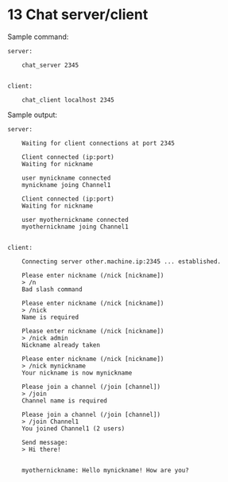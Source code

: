 # 13 Chat server/client

Sample command:

    server:

        chat_server 2345


    client:

        chat_client localhost 2345

Sample output:

    server:

        Waiting for client connections at port 2345

        Client connected (ip:port)
        Waiting for nickname

        user mynickname connected
        mynickname joing Channel1

        Client connected (ip:port)
        Waiting for nickname

        user myothernickname connected
        myothernickname joing Channel1


    client:

        Connecting server other.machine.ip:2345 ... established.

        Please enter nickname (/nick [nickname])
        > /n
        Bad slash command

        Please enter nickname (/nick [nickname])
        > /nick
        Name is required

        Please enter nickname (/nick [nickname])
        > /nick admin
        Nickname already taken

        Please enter nickname (/nick [nickname])
        > /nick mynickname
        Your nickname is now mynickname

        Please join a channel (/join [channel])
        > /join
        Channel name is required

        Please join a channel (/join [channel])
        > /join Channel1
        You joined Channel1 (2 users)

        Send message:
        > Hi there!


        myothernickname: Hello mynickname! How are you?

